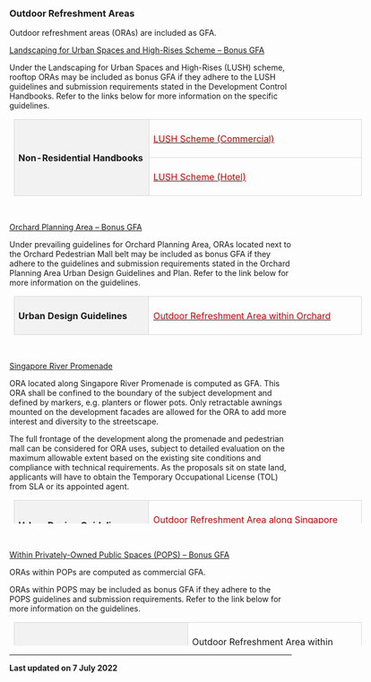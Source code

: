 ### Outdoor Refreshment Areas

Outdoor refreshment areas (ORAs) are included as GFA.

<span style="text-decoration: underline;">Landscaping for Urban Spaces
and High-Rises Scheme – Bonus GFA</span>

Under the Landscaping for Urban Spaces and High-Rises (LUSH) scheme,
rooftop ORAs may be included as bonus GFA if they adhere to the LUSH
guidelines and submission requirements stated in the Development Control
Handbooks. Refer to the links below for more information on the specific
guidelines.

<table data-border="1" data-cellpadding="0" data-cellspacing="0"
style="width: 466.25pt; margin-left: 5.65pt; border: none;" width="622">
<tbody>
<tr class="odd" style="height: 18.3pt;">
<td rowspan="2"
style="text-align: left; background: #f2f2f2; height: 18.3pt; width: 177.2pt; padding: 5.65pt; border: 1pt solid #d9d9d9;"
data-valign="top"><p><strong><span
style="padding: 0in; border: 1pt none windowtext;">Non-Residential
Handbooks </span></strong></p></td>
<td
style="text-align: left; height: 18.3pt; width: 289.05pt; padding: 5.65pt; border-top: 1pt solid #d9d9d9; border-right: 1pt solid #d9d9d9; border-bottom: 1pt solid #d9d9d9; border-left: none;"
data-valign="top"><p><span></span><a
href="https://www.ura.gov.sg/Corporate/Guidelines/Development-Control/Non-Residential/Commercial/Greenery"
target="_blank"><span style="color: #c00000;">LUSH Scheme
(Commercial)</span></a><span style="color: #c00000;"> </span></p></td>
</tr>
<tr class="even" style="height: 18.1pt;">
<td
style="text-align: left; height: 18.1pt; width: 289.05pt; padding: 5.65pt; border-top: none; border-right: 1pt solid #d9d9d9; border-bottom: 1pt solid #d9d9d9; border-left: none;"
data-valign="top"><p><span></span><a
href="https://www.ura.gov.sg/Corporate/Guidelines/Development-Control/Non-Residential/Hotel/Greenery"
target="_blank"><span style="color: #c00000;">LUSH Scheme
(Hotel)</span></a></p></td>
</tr>
</tbody>
</table>

 

<span style="text-decoration: underline;">Orchard Planning Area – Bonus
GFA</span>

Under prevailing guidelines for Orchard Planning Area, ORAs located next
to the Orchard Pedestrian Mall belt may be included as bonus GFA if they
adhere to the guidelines and submission requirements stated in the
Orchard Planning Area Urban Design Guidelines and Plan. Refer to the
link below for more information on the guidelines.

<table data-border="1" data-cellpadding="0" data-cellspacing="0"
style="width: 466.25pt; margin-left: 5.65pt; border: none;" width="622">
<tbody>
<tr class="odd" style="height: 15.55pt;">
<td
style="text-align: left; background: #f2f2f2; height: 15.55pt; width: 177.2pt; padding: 5.65pt; border: 1pt solid #d9d9d9;"
data-valign="top"><p><strong><span
style="padding: 0in; border: 1pt none windowtext;">Urban Design
Guidelines </span></strong></p></td>
<td
style="text-align: left; height: 15.55pt; width: 289.05pt; padding: 5.65pt; border-top: 1pt solid #d9d9d9; border-right: 1pt solid #d9d9d9; border-bottom: 1pt solid #d9d9d9; border-left: none;"
data-valign="top"><p><span></span><a
href="https://www.ura.gov.sg/-/media/Corporate/Guidelines/Development-control/Circulars/2019/Nov/dc19-18/OR/Annex-A.pdf"
target="_blank"><span style="color: #c00000;">Outdoor Refreshment Area
within Orchard</span></a><span style="color: #c00000;"> </span></p></td>
</tr>
</tbody>
</table>

<span style="text-decoration: none;"> </span>

<span style="text-decoration: underline;">Singapore River
Promenade</span>

ORA located along Singapore River Promenade is computed as GFA. This ORA
shall be confined to the boundary of the subject development and defined
by markers, e.g. planters or flower pots. Only retractable awnings
mounted on the development facades are allowed for the ORA to add more
interest and diversity to the streetscape.

The full frontage of the development along the promenade and pedestrian
mall can be considered for ORA uses, subject to detailed evaluation on
the maximum allowable extent based on the existing site conditions and
compliance with technical requirements. As the proposals sit on state
land, applicants will have to obtain the Temporary Occupational License
(TOL) from SLA or its appointed agent.

<table data-border="1" data-cellpadding="0" data-cellspacing="0"
style="width: 621.5px; margin-left: 5.65pt; border: none; height: 42px;"
width="622">
<tbody>
<tr class="odd" style="height: 18.3pt;">
<td
style="text-align: left; background: #f2f2f2; height: 18.3pt; width: 177.2pt; padding: 5.65pt; border: 1pt solid #d9d9d9;"
data-valign="top"><p><strong><span>Urban Design
Guidelines</span></strong></p></td>
<td
style="text-align: left; height: 18.3pt; width: 289.05pt; padding: 5.65pt; border-top: 1pt solid #d9d9d9; border-right: 1pt solid #d9d9d9; border-bottom: 1pt solid #d9d9d9; border-left: none;"
data-valign="top"><p><span></span><a
href="https://www.ura.gov.sg/Corporate/Guidelines/Urban-Design/Singapore-River"
target="_blank"><span
href="/Corporate/Guidelines/Urban-Design/Singapore-River"></span><span
style="color: #c00000;">Outdoor Refreshment Area along
Singapore</span><span style="color: #c00000;"> River
Promenade</span></a></p></td>
</tr>
</tbody>
</table>

 

<span style="text-decoration: underline;">Within Privately-Owned Public
Spaces (POPS) – Bonus GFA</span>

ORAs within POPs are computed as commercial GFA.

ORAs within POPS may be included as bonus GFA if they adhere to the POPS
guidelines and submission requirements. Refer to the link below for more
information on the guidelines.

<table data-border="1" data-cellpadding="0" data-cellspacing="0"
style="height: 42px; width: 621.5px; margin-left: 5.65pt; border: none;"
width="622">
<colgroup>
<col style="width: 50%" />
<col style="width: 50%" />
</colgroup>
<tbody>
<tr class="odd" style="height: 18.3pt;">
<td
style="text-align: left; background: #f2f2f2; height: 18.3pt; width: 177.2pt; padding: 5.65pt; border: 1pt solid #d9d9d9;"
data-valign="top"><p><strong>POPS Guidelines</strong></p></td>
<td
style="text-align: left; height: 18.3pt; width: 289.05pt; padding: 5.65pt; border-top: 1pt solid #d9d9d9; border-right: 1pt solid #d9d9d9; border-bottom: 1pt solid #d9d9d9; border-left: none;"
data-valign="top"><p><span></span><a
href="https://www.ura.gov.sg/Corporate/Guidelines/Development-Control/gross-floor-area/GFA/Privately-OwnedPublicSpacesPOPS"
target="_blank">Outdoor Refreshment Area within POPS</a></p>
<div>
 &#10;</div></td>
</tr>
</tbody>
</table>

  

------------------------------------------------------------------------

**Last updated on 7 July 2022**
